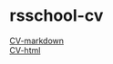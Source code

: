 # rsschool-cv
[CV-markdown](https://snapkov.github.io/rsschool-cv/cv)  
[CV-html](https://snapkov.github.io/rsschool-cv/)